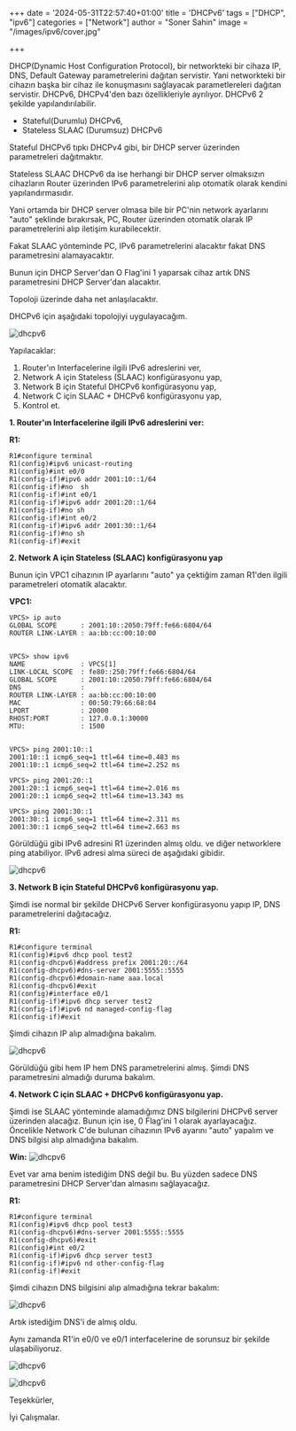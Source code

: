 +++
date = '2024-05-31T22:57:40+01:00'
title = 'DHCPv6'
tags = ["DHCP", "ipv6"]
categories = ["Network"]
author = "Soner Sahin"
image = "/images/ipv6/cover.jpg"

+++

DHCP(Dynamic Host Configuration Protocol), bir networkteki bir cihaza IP, DNS, Default Gateway parametrelerini dağıtan servistir. Yani networkteki bir cihazın başka bir cihaz ile konuşmasını sağlayacak parametlereleri dağıtan servistir.
DHCPv6, DHCPv4'den bazı özellikleriyle ayrılıyor. DHCPv6 2 şekilde yapılandırılabilir.
- Stateful(Durumlu) DHCPv6,
- Stateless SLAAC (Durumsuz) DHCPv6

Stateful DHCPv6 tıpkı DHCPv4 gibi, bir DHCP server üzerinden parametreleri dağıtmaktır.

Stateless SLAAC DHCPv6 da ise herhangi bir DHCP server olmaksızın cihazların Router üzerinden IPv6 parametrelerini alıp otomatik olarak kendini yapılandırmasıdır.

Yani ortamda bir DHCP server olmasa bile bir PC'nin network ayarlarını "auto" şeklinde bırakırsak, PC, Router üzerinden otomatik olarak IP parametrelerini alıp iletişim kurabilecektir.

Fakat SLAAC yönteminde PC, IPv6 parametrelerini alacaktır fakat DNS parametresini alamayacaktır.

Bunun için DHCP Server'dan O Flag'ini 1 yaparsak cihaz artık DNS parametresini DHCP Server'dan alacaktır.

Topoloji üzerinde daha net anlaşılacaktır.

DHCPv6 için aşağıdaki topolojiyi uygulayacağım.

![dhcpv6](/images/dhcpv6/1.png)

Yapılacaklar:
1. Router'ın Interfacelerine ilgili IPv6 adreslerini ver,
2. Network A için Stateless (SLAAC) konfigürasyonu yap,
3. Network B için Stateful DHCPv6 konfigürasyonu yap,
4. Network C için SLAAC + DHCPv6 konfigürasyonu yap,
5. Kontrol et.


**1. Router'ın Interfacelerine ilgili IPv6 adreslerini ver:**

**R1:**
```
R1#configure terminal
R1(config)#ipv6 unicast-routing 
R1(config)#int e0/0
R1(config-if)#ipv6 addr 2001:10::1/64
R1(config-if)#no  sh
R1(config-if)#int e0/1
R1(config-if)#ipv6 addr 2001:20::1/64
R1(config-if)#no sh
R1(config-if)#int e0/2
R1(config-if)#ipv6 addr 2001:30::1/64
R1(config-if)#no sh
R1(config-if)#exit
```


**2. Network A için Stateless (SLAAC) konfigürasyonu yap**

Bunun için VPC1 cihazının IP ayarlarını "auto" ya çektiğim zaman R1'den ilgili parametreleri otomatik alacaktır.

**VPC1:**

```
VPCS> ip auto
GLOBAL SCOPE      : 2001:10::2050:79ff:fe66:6804/64
ROUTER LINK-LAYER : aa:bb:cc:00:10:00


VPCS> show ipv6 
NAME              : VPCS[1]
LINK-LOCAL SCOPE  : fe80::250:79ff:fe66:6804/64
GLOBAL SCOPE      : 2001:10::2050:79ff:fe66:6804/64
DNS               : 
ROUTER LINK-LAYER : aa:bb:cc:00:10:00
MAC               : 00:50:79:66:68:04
LPORT             : 20000
RHOST:PORT        : 127.0.0.1:30000
MTU:              : 1500


VPCS> ping 2001:10::1
2001:10::1 icmp6_seq=1 ttl=64 time=0.483 ms
2001:10::1 icmp6_seq=2 ttl=64 time=2.252 ms

VPCS> ping 2001:20::1
2001:20::1 icmp6_seq=1 ttl=64 time=2.016 ms
2001:20::1 icmp6_seq=2 ttl=64 time=13.343 ms

VPCS> ping 2001:30::1
2001:30::1 icmp6_seq=1 ttl=64 time=2.311 ms
2001:30::1 icmp6_seq=2 ttl=64 time=2.663 ms
```

Görüldüğü gibi IPv6 adresini R1 üzerinden almış oldu. ve diğer networklere ping atabiliyor.
IPv6 adresi alma süreci de aşağıdaki gibidir.

![dhcpv6](/images/dhcpv6/2.png)

**3. Network B için Stateful DHCPv6 konfigürasyonu yap.**

Şimdi ise normal bir şekilde DHCPv6 Server konfigürasyonu yapıp IP, DNS parametrelerini dağıtacağız.

**R1:**

```
R1#configure terminal  
R1(config)#ipv6 dhcp pool test2
R1(config-dhcpv6)#address prefix 2001:20::/64
R1(config-dhcpv6)#dns-server 2001:5555::5555   
R1(config-dhcpv6)#domain-name aaa.local
R1(config-dhcpv6)#exit
R1(config)#interface e0/1
R1(config-if)#ipv6 dhcp server test2
R1(config-if)#ipv6 nd managed-config-flag 
R1(config-if)#exit
```

Şimdi cihazın IP alıp almadığına bakalım.

![dhcpv6](/images/dhcpv6/3.png)

Görüldüğü gibi hem IP hem DNS parametrelerini almış.
Şimdi DNS parametresini almadığı duruma bakalım.

**4. Network C için SLAAC + DHCPv6 konfigürasyonu yap.**

Şimdi ise SLAAC yönteminde alamadığımız DNS bilgilerini DHCPv6 server üzerinden alacağız.
Bunun için ise, 0 Flag'ini 1 olarak ayarlayacağız.
Öncelikle Network C'de bulunan cihazının IPv6 ayarını "auto" yapalım ve DNS bilgisi alıp almadığına bakalım.

**Win:**
![dhcpv6](/images/dhcpv6/4.png)

Evet var ama benim istediğim DNS değil bu. Bu yüzden sadece DNS parametresini DHCP Server'dan almasını sağlayacağız.

**R1:**
```
R1#configure terminal 
R1(config)#ipv6 dhcp pool test3
R1(config-dhcpv6)#dns-server 2001:5555::5555
R1(config-dhcpv6)#exit
R1(config)#int e0/2
R1(config-if)#ipv6 dhcp server test3
R1(config-if)#ipv6 nd other-config-flag 
R1(config-if)#exit
```

Şimdi cihazın DNS bilgisini alıp almadığına tekrar bakalım:

![dhcpv6](/images/dhcpv6/5.png)

Artık istediğim DNS'i de almış oldu.

Aynı zamanda R1'in e0/0 ve e0/1 interfacelerine de sorunsuz bir şekilde ulaşabiliyoruz.

![dhcpv6](/images/dhcpv6/6.png)

![dhcpv6](/images/dhcpv6/7.png)


Teşekkürler,

İyi Çalışmalar.



